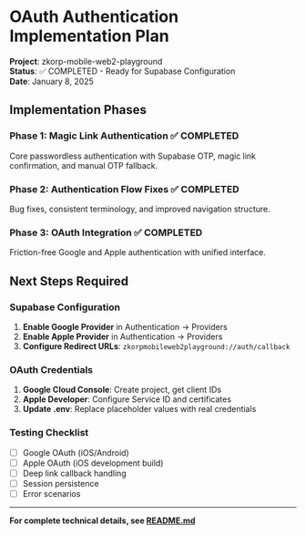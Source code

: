 # OAuth Authentication Implementation Plan
**Project**: zkorp-mobile-web2-playground  
**Status**: ✅ COMPLETED - Ready for Supabase Configuration  
**Date**: January 8, 2025

## Implementation Phases

### Phase 1: Magic Link Authentication ✅ COMPLETED
Core passwordless authentication with Supabase OTP, magic link confirmation, and manual OTP fallback.

### Phase 2: Authentication Flow Fixes ✅ COMPLETED  
Bug fixes, consistent terminology, and improved navigation structure.

### Phase 3: OAuth Integration ✅ COMPLETED
Friction-free Google and Apple authentication with unified interface.

## Next Steps Required

### Supabase Configuration
1. **Enable Google Provider** in Authentication → Providers
2. **Enable Apple Provider** in Authentication → Providers  
3. **Configure Redirect URLs**: `zkorpmobileweb2playground://auth/callback`

### OAuth Credentials
1. **Google Cloud Console**: Create project, get client IDs
2. **Apple Developer**: Configure Service ID and certificates
3. **Update .env**: Replace placeholder values with real credentials

### Testing Checklist
- [ ] Google OAuth (iOS/Android)
- [ ] Apple OAuth (iOS development build)
- [ ] Deep link callback handling
- [ ] Session persistence
- [ ] Error scenarios

---
**For complete technical details, see [README.md](./README.md)**